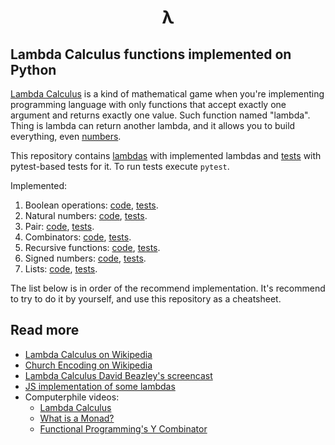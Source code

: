 <h1 align="center">λ</h1>

## Lambda Calculus functions implemented on Python

[Lambda Calculus](https://en.wikipedia.org/wiki/Lambda_calculus) is a kind of mathematical game when you're implementing programming language with only functions that accept exactly one argument and returns exactly one value. Such function named "lambda". Thing is lambda can return another lambda, and it allows you to build everything, even [numbers](https://en.wikipedia.org/wiki/Church_encoding).

This repository contains [lambdas](./lambdas/) with implemented lambdas and [tests](./tests/) with pytest-based tests for it. To run tests execute `pytest`.

Implemented:

1. Boolean operations: [code](./lambdas/_bool.py), [tests](./tests/test_bool.py).
1. Natural numbers: [code](./lambdas/_natural.py), [tests](./tests/test_natural.py).
1. Pair: [code](./lambdas/_pair.py), [tests](./tests/test_pair.py).
1. Combinators: [code](./lambdas/_bool.py), [tests](./tests/test_bool.py).
1. Recursive functions: [code](./lambdas/_recursive.py), [tests](./tests/test_recursive.py).
1. Signed numbers: [code](./lambdas/_signed.py), [tests](./tests/test_signed.py).
1. Lists: [code](./lambdas/_list.py), [tests](./tests/test_list.py).

The list below is in order of the recommend implementation. It's recommend to try to do it by yourself, and use this repository as a cheatsheet.

## Read more

* [Lambda Calculus on Wikipedia](https://en.wikipedia.org/wiki/Lambda_calculus)
* [Church Encoding on Wikipedia](https://en.wikipedia.org/wiki/Church_encoding)
* [Lambda Calculus David Beazley's screencast](https://youtu.be/5C6sv7-eTKg)
* [JS implementation of some lambdas](https://github.com/gtramontina/lambda)
* Computerphile videos:
    * [Lambda Calculus](https://youtu.be/eis11j_iGMs)
    * [What is a Monad?](https://youtu.be/t1e8gqXLbsU)
    * [Functional Programming's Y Combinator](https://youtu.be/9T8A89jgeTI)
